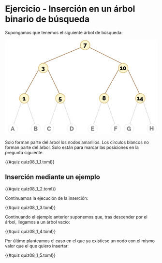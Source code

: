 # Ejercicio - Inserción en un árbol binario de búsqueda

Supongamos que tenemos el siguiente árbol de búsqueda:

![Árbol completo con tres niveles](08_1/Arbol1.png)

Solo forman parte del árbol los nodos amarillos. Los círculos blancos no forman parte del árbol. Solo están para marcar las posiciones en la pregunta siguiente.

{{#quiz quiz08_1_1.toml}}

## Inserción mediante un ejemplo


{{#quiz quiz08_1_2.toml}}

Continuamos la ejecución de la inserción:

{{#quiz quiz08_1_3.toml}}

Continuando el ejemplo anterior suponemos que, tras descender por el árbol, llegamos a un árbol vacío:

{{#quiz quiz08_1_4.toml}}

Por último planteamos el caso en el que ya existiese un nodo con el mismo valor que el que quiero insertar:

{{#quiz quiz08_1_5.toml}}



